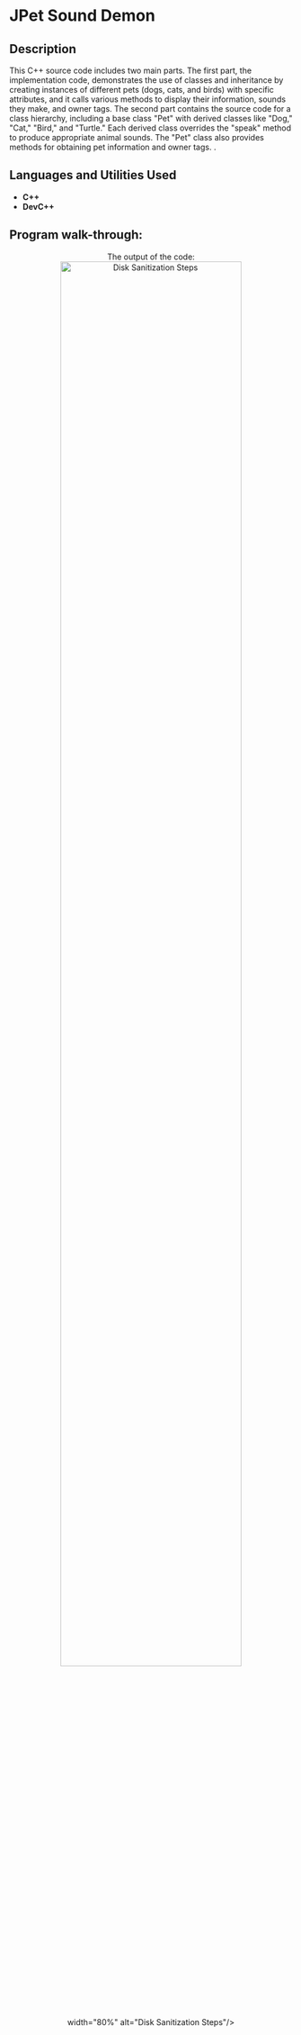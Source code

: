 <h1>JPet Sound Demon</h1>



<h2>Description</h2>
This C++ source code includes two main parts. The first part, the implementation code, demonstrates the use of classes and inheritance by creating instances of different pets (dogs, cats, and birds) with specific attributes, and it calls various methods to display their information, sounds they make, and owner tags. The second part contains the source code for a class hierarchy, including a base class "Pet" with derived classes like "Dog," "Cat," "Bird," and "Turtle." Each derived class overrides the "speak" method to produce appropriate animal sounds. The "Pet" class also provides methods for obtaining pet information and owner tags. .
<br />


<h2>Languages and Utilities Used</h2>

- <b>C++</b> 
- <b>DevC++</b>

<h2>Program walk-through:</h2>

<p align="center">
The output of the code: <br/>
<img src="https://i.imgur.com/sXlwyOc.png" height="80%" width="80%" alt="Disk Sanitization Steps"/>
<br />
 width="80%" alt="Disk Sanitization Steps"/>
<br />

